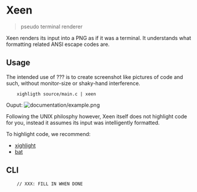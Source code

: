 # Xeen
> pseudo terminal renderer

Xeen renders its input into a PNG as if it was a terminal.
It understands what formatting related ANSI escape codes are.

## Usage
The intended use of ??? is to create screenshot like pictures of code and such,
without monitor-size or shaky-hand interference.

```
    xighligth source/main.c | xeen
```
Ouput:
![documentation/example.png](documentation/example.png)

Following the UNIX philosphy however,
Xeen itself does not highlight code for you,
instead it assumes its input was intelligently formatted.

To highlight code, we recommend:
+ [xighlight]()
+ [bat]()

## CLI
```
    // XXX: FILL IN WHEN DONE
```
